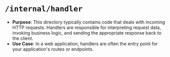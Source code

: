 # `/internal/handler`

- **Purpose**: This directory typically contains code that deals with incoming HTTP requests. Handlers are responsible for interpreting request data, invoking business logic, and sending the appropriate response back to the client.
- **Use Case**: In a web application, handlers are often the entry point for your application's routes or endpoints.
